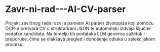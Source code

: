# Zavr-ni-rad---AI-CV-parser
Projekt završnog rada razvija pametni AI parser životopisa koji pomoću OCR-a pretvara CV u strukturirani JSON te automatski izdvaja ključne podatke kandidata. Na temelju tih podataka LLM generira sažetak i preporuke, čime se olakšava pregled i donošenje odluka u selekcijskom procesu.
